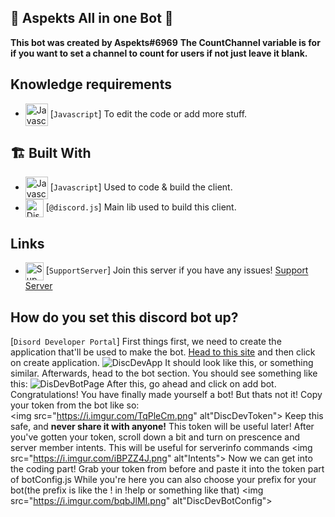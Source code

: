 ## 💖 Aspekts All in one Bot 💖
**This bot was created by Aspekts#6969**
**The CountChannel variable is for if you want to set a channel to count for users if not just leave it blank.**
## Knowledge requirements

-   <img src="https://i.imgur.com/c5d7pwC.png" alt="Javascript" width="36" align="center"> [`Javascript`] To edit the code or add more stuff.

## 🏗️ Built With

-   <img src="https://i.imgur.com/c5d7pwC.png" alt="Javascript" width="36" align="center"> [`Javascript`] Used to code & build the client.
-   <img src="https://i.imgur.com/I1MGCQ9.png" alt="Discord.js" width="29" align="center"> [`@discord.js`] Main lib used to build this client.
## Links
-   <img src="https://i.imgur.com/AoMmUW4.png" alt="SupportServer" width="29" align="center"> [`SupportServer`] Join this server if you have any issues!
[Support Server](https://discord.gg/HfUFThtgPq)
 ## How do you set this discord bot up?
 
 [`Disord Developer Portal`] First things first, we need to create the application that'll be used to make the bot.
 [Head to this site](https://discord.com/developers/applications) and then click on create application.
 <img src="https://i.imgur.com/4TzAGW4.jpg" alt="DiscDevApp"> It should look like this, or something similar. Afterwards, head to the bot section. You should see something like this:
<img src="https://i.imgur.com/nmuUWYS.png" alt="DisDevBotPage"> After this, go ahead and click on add bot. Congratulations! You have finally made yourself a bot! But thats not it! Copy your token from the bot like so:                                                          
<img src="https://i.imgur.com/TqPleCm.png" alt"DiscDevToken"> 
Keep this safe, and **never share it with anyone!** This token will be useful later! 
After you've gotten your token, scroll down a bit and turn on prescence and server member intents. This will be useful for serverinfo commands 
<img src="https://i.imgur.com/iBPZZ4J.png" alt"Intents"> Now we can get into the coding part!
Grab your token from before and paste it into the token part of botConfig.js While you're here you can also choose your prefix for your bot(the prefix is like the ! in !help or something like that) 
<img src="https://i.imgur.com/bqbJlMI.png" alt"DiscDevBotConfig">
